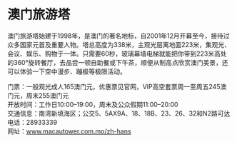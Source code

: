# 澳门旅游塔  
澳门旅游塔始建于1998年，是澳门的著名地标，自2001年12月开幕至今，接待过众多国家元首及重要人物。塔总高度为338米，主观光层离地面223米，集观光、会议、娱乐、购物于一体。只需要60秒，玻璃幕墙电梯就能把你带到223米高处的360°旋转餐厅，去品尝一顿自助餐或下午茶，顺便从制高点欣赏澳门美景，还可以体验一下空中漫步、蹦极等极限活动。  

门票：一般观光成人165澳门元，优惠票见官网，VIP高空套票周一至周五245澳门元，周末255澳门元  
开放时间：工作日10:00–19:00，周末及公众假期11:00–20:00  
交通信息：南湾新填海区；公交5、5AX9A、18、18B、23、26、32和N2路可达  
电话：28933339  
网址：<a href="http://www.macautower.com.mo" target="_blank">www.macautower.com.mo/zh-hans</a>  
<!-- Last processed: 2025-07-22 03:44:27 -->
